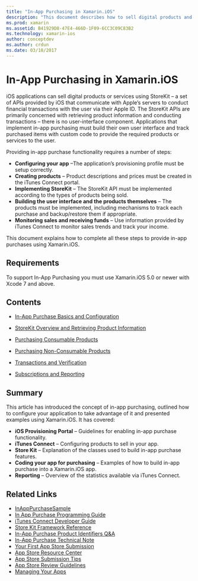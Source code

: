 ```yaml
---
title: "In-App Purchasing in Xamarin.iOS"
description: "This document describes how to sell digital products and services using the StoreKit APIs. It links to guides that discuss configuration, consumable products, non-consumable products, transactions, subscriptions, and more."
ms.prod: xamarin
ms.assetid: B41929D8-47E4-466D-1F09-6CC3C09C83B2
ms.technology: xamarin-ios
author: conceptdev
ms.author: crdun
ms.date: 03/18/2017
---
```


# In-App Purchasing in Xamarin.iOS

iOS applications can sell digital products or services using StoreKit – a
set of APIs provided by iOS that communicate with Apple’s servers to conduct
financial transactions with the user via their Apple ID. The StoreKit APIs are
primarily concerned with retrieving product information and conducting
transactions – there is no user-interface component. Applications that
implement in-app purchasing must build their own user interface and track
purchased items with custom code to provide the required products or services to
the user.

Providing in-app purchase functionality requires a
number of steps:

- **Configuring your app** –The application’s provisioning profile must be setup correctly.
- **Creating products** – Product descriptions and prices must be created in the iTunes Connect portal.
- **Implementing StoreKit** – The StoreKit API must be implemented according to the types of products being sold.
- **Building the user interface and the products themselves** – The products must be implemented, including mechanisms to track each purchase and backup/restore them if appropriate.
- **Monitoring sales and receiving funds** – Use information provided by iTunes Connect to monitor sales trends and track your income.

This document explains how to complete all these steps to provide
in-app purchases using Xamarin.iOS.

## Requirements

To support In-App Purchasing you must use Xamarin.iOS 5.0 or newer with Xcode 7 and above.

## Contents

- [In-App Purchase Basics and Configuration](~/ios/platform/in-app-purchasing/in-app-purchase-basics-and-configuration.md)

- [StoreKit Overview and Retrieving Product Information](~/ios/platform/in-app-purchasing/store-kit-overview-and-retreiving-product-information.md)

- [Purchasing Consumable Products](~/ios/platform/in-app-purchasing/purchasing-consumable-products.md)

- [Purchasing Non-Consumable Products](~/ios/platform/in-app-purchasing/purchasing-non-consumable-products.md)

- [Transactions and Verification](~/ios/platform/in-app-purchasing/transactions-and-verification.md)

- [Subscriptions and Reporting](~/ios/platform/in-app-purchasing/subscriptions-and-reporting.md)

## Summary

This article has introduced the concept of in-app purchasing, outlined how to
configure your application to take advantage of it and presented examples using
Xamarin.iOS. It has covered:

- **iOS Provisioning Portal** – Guidelines for enabling in-app purchase functionality.
- **iTunes Connect** – Configuring products to sell in your app.
- **Store Kit** – Explanation of the classes used to build in-app purchase features.
- **Coding your app for purchasing** – Examples of how to build in-app purchase into a Xamarin.iOS app.
- **Reporting** – Overview of the statistics available via iTunes Connect.


## Related Links

- [InAppPurchaseSample](https://docs.microsoft.com/samples/xamarin/ios-samples/storekit/)
- [In App Purchase Programming Guide](https://developer.apple.com/library/ios/documentation/NetworkingInternet/Conceptual/StoreKitGuide/Introduction.html)
- [iTunes Connect Developer Guide](https://developer.apple.com/library/ios/documentation/LanguagesUtilities/Conceptual/iTunesConnect_Guide/iTunesConnect_Guide.pdf)
- [Store Kit Framework Reference](https://developer.apple.com/library/ios/documentation/StoreKit/Reference/StoreKit_Collection/StoreKit_Collection.pdf)
- [In-App Purchase Product Identifiers Q&A](https://developer.apple.com/library/ios/#qa/qa1329/_index.html)
- [In-App Purchase Technical Note](https://developer.apple.com/library/ios/#technotes/tn2259/_index.html)
- [Your First App Store Submission](https://developer.apple.com/library/ios/documentation/IDEs/Conceptual/AppDistributionGuide/Introduction/Introduction.html)
- [App Store Resource Center](https://developer.apple.com/appstore/index.html)
- [App Store Submission Tips](https://developer.apple.com/appstore/resources/submission/tips.html)
- [App Store Review Guidelines](https://developer.apple.com/appstore/resources/approval/guidelines.html)
- [Managing Your Apps](https://developer.apple.com/appstore/resources/managing/index.html)
